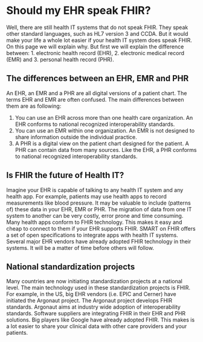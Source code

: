 # Should my EHR speak FHIR?
Well, there are still health IT systems that do not speak FHIR. They speak other standard languages, such as HL7 version 3 and CCDA. But it would make your life a whole lot easier if your health IT system does speak FHIR. On this page we will explain why. But first we will explain the difference between: 1. electronic health record (EHR), 2. electronic medical record (EMR) and 3. personal health record (PHR). 

## The differences between an EHR, EMR and PHR
An EHR, an EMR and a PHR are all digital versions of a patient chart. The terms EHR and EMR are often confused. The main differences between them are as following:
1. You can use an EHR across more than one health care organization. An EHR conforms to national recognized interoperability standards.
2. You can use an EMR within one organization. An EMR is not designed to share information outside the individual practice.  
3. A PHR is a digital view on the patient chart designed for the patient. A PHR can contain data from many sources. Like the EHR, a PHR conforms to national recognized interoperability standards.

## Is FHIR the future of Health IT?
Imagine your EHR is capable of talking to any health IT system and any health app. For example, patients may use health apps to record measurements like blood pressure. It may be valuable to include (patterns of) these data in your EHR, EMR or PHR. The migration of data from one IT system to another can be very costly, error prone and time consuming. Many health apps conform to FHIR technology. This makes it easy and cheap to connect to them if your EHR supports FHIR. SMART on FHIR offers a set of open specifications to integrate apps with health IT systems. Several major EHR vendors have already adopted FHIR technology in their systems. It will be a matter of time before others will follow. 

## National standardization projects
Many countries are now initiating standardization projects at a national level. The main technology used in these standardization projects is FHIR. For example, in the US, big EHR vendors (i.e. EPIC and Cerner) have initiated the Argonaut project. The Argonaut project develops FHIR standards. Argonaut aims at industry wide adoption of interoperability standards. Software suppliers are integrating FHIR in their EHR and PHR solutions. Big players like Google have already adopted FHIR. This makes is a lot easier to share your clinical data with other care providers and your patients.